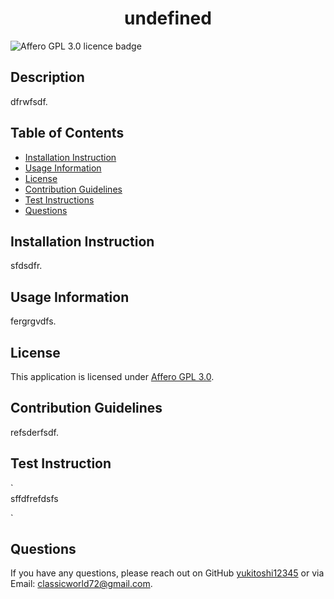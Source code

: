 # <h1 align="center">undefined</h1>
  
  ![Affero GPL 3.0 licence badge](https://img.shields.io/badge/License-Affero_GPL_3.0-blue.svg)

  ## Description
  dfrwfsdf.

  ## Table of Contents
  - [Installation Instruction](#installation-instruction)
  - [Usage Information](#usage-information)
  - [License](#license)
  - [Contribution Guidelines](#contribution-guidelines)
  - [Test Instructions](#test-instructions)
  - [Questions](#questions)

  ## Installation Instruction
  sfdsdfr.

  ## Usage Information
  fergrgvdfs.

  ## License
  This application is licensed under [Affero GPL 3.0](https://www.gnu.org/licenses/agpl-3.0.html).

  ## Contribution Guidelines
  refsderfsdf.

  ## Test Instruction
  ` <br>
  sffdfrefdsfs

  `

  ## Questions
  If you have any questions, please reach out on GitHub
  [yukitoshi12345](https://github.com/yukitoshi12345)
  or via Email:
  classicworld72@gmail.com.
